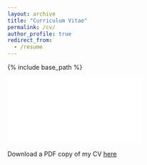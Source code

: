 ```yaml
---
layout: archive
title: "Curriculum Vitae"
permalink: /cv/
author_profile: true
redirect_from:
  - /resume
---
```


{% include base_path %}

<embed src="/files/cv.pdf" type="application/pdf" />

Download a PDF copy of my CV [here](/files/cv.pdf)

